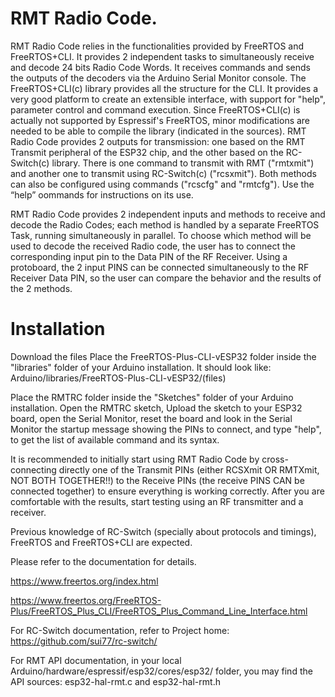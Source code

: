 # RMT Radio Code.

RMT Radio Code relies in the functionalities provided by FreeRTOS and FreeRTOS+CLI. It provides 2 independent tasks to simultaneously receive and decode 24 bits Radio Code Words. It receives commands and sends the outputs of the decoders via the Arduino Serial Monitor console. The FreeRTOS+CLI(c) library provides all the structure for the CLI. It provides a very good platform to create an extensible interface, with support for "help", parameter control and command execution. Since FreeRTOS+CLI(c) is actually not supported by Espressif's FreeRTOS, minor modifications are needed to be able to compile the library (indicated in the sources). RMT Radio Code provides 2 outputs for transmission: one based on the RMT Transmit peripheral of the ESP32 chip, and the other based on the RC-Switch(c) library. There is one command to transmit with RMT ("rmtxmit") and another one to transmit using RC-Switch(c) ("rcsxmit"). Both methods can also be configured using commands ("rcscfg" and "rmtcfg"). Use the “help” oommands for instructions on its use.

RMT Radio Code provides 2 independent inputs and methods to receive and decode the Radio Codes; each method is handled by a separate FreeRTOS Task, running simultaneously in parallel. To choose which method will be used to decode the received Radio code, the user has to connect the corresponding input pin to the Data PIN of the RF Receiver. Using a protoboard, the 2 input PINS can be connected simultaneously to the RF Receiver Data PIN, so the user can compare the behavior and the results of the 2 methods. 

# Installation

Download the files
Place the FreeRTOS-Plus-CLI-vESP32 folder inside the "libraries" folder of your Arduino installation.  It should look like: 
Arduino/libraries/FreeRTOS-Plus-CLI-vESP32/(files)

Place the RMTRC folder inside the "Sketches" folder of your Arduino installation.  Open the RMTRC sketch, Upload the sketch to your ESP32 board, open the Serial Monitor, reset the board and look in the Serial Monitor the startup message showing the PINs to connect, and type "help", to get the list of available command and its syntax.

It is recommended to initially start using RMT Radio Code by cross-connecting directly one of the Transmit PINs (either RCSXmit OR RMTXmit, NOT BOTH TOGETHER!!) to the Receive PINs (the receive PINS CAN be connected together) to ensure everything is working correctly. After you are comfortable with the results, start testing using an RF transmitter and a receiver.

Previous knowledge of RC-Switch (specially about protocols and timings), FreeRTOS and FreeRTOS+CLI are expected.

Please refer to the documentation for details.

https://www.freertos.org/index.html

https://www.freertos.org/FreeRTOS-Plus/FreeRTOS_Plus_CLI/FreeRTOS_Plus_Command_Line_Interface.html

For RC-Switch documentation, refer to Project home: https://github.com/sui77/rc-switch/

For RMT API documentation, in your local Arduino/hardware/espressif/esp32/cores/esp32/ folder, you may find the API sources: esp32-hal-rmt.c and esp32-hal-rmt.h
